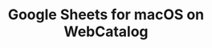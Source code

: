---
name: Google Sheets
category: Productivity
title: Google Sheets for macOS on WebCatalog
key: google-sheets
fullUrl: 'https://sheets.google.com'
hostname: sheets.google.com

---